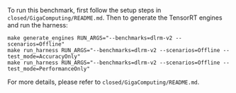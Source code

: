 To run this benchmark, first follow the setup steps in `closed/GigaComputing/README.md`. Then to generate the TensorRT engines and run the harness:

```
make generate_engines RUN_ARGS="--benchmarks=dlrm-v2 --scenarios=Offline"
make run_harness RUN_ARGS="--benchmarks=dlrm-v2 --scenarios=Offline --test_mode=AccuracyOnly"
make run_harness RUN_ARGS="--benchmarks=dlrm-v2 --scenarios=Offline --test_mode=PerformanceOnly"
```

For more details, please refer to `closed/GigaComputing/README.md`.